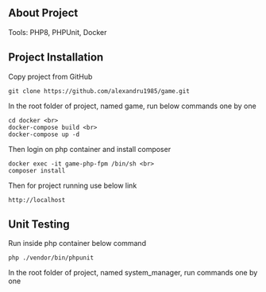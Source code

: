 ## About Project

Tools: PHP8, PHPUnit, Docker

## Project Installation 

Copy project from GitHub 

```
git clone https://github.com/alexandru1985/game.git
```

In the root folder of project, named game, run below commands one by one 

```
cd docker <br>
docker-compose build <br>
docker-compose up -d 
```

Then login on php container and install composer

```
docker exec -it game-php-fpm /bin/sh <br>
composer install
```

Then for project running use below link

```
http://localhost
```

## Unit Testing

Run inside php container below command

```
php ./vendor/bin/phpunit
```
In the root folder of project, named system_manager, run commands one by one
